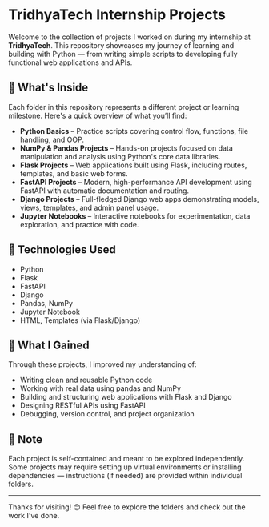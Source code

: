 # TridhyaTech Internship Projects

Welcome to the collection of projects I worked on during my internship at **TridhyaTech**. This repository showcases my journey of learning and building with Python — from writing simple scripts to developing fully functional web applications and APIs.

## 📌 What's Inside

Each folder in this repository represents a different project or learning milestone. Here's a quick overview of what you’ll find:

- **Python Basics** – Practice scripts covering control flow, functions, file handling, and OOP.
- **NumPy & Pandas Projects** – Hands-on projects focused on data manipulation and analysis using Python's core data libraries.
- **Flask Projects** – Web applications built using Flask, including routes, templates, and basic web forms.
- **FastAPI Projects** – Modern, high-performance API development using FastAPI with automatic documentation and routing.
- **Django Projects** – Full-fledged Django web apps demonstrating models, views, templates, and admin panel usage.
- **Jupyter Notebooks** – Interactive notebooks for experimentation, data exploration, and practice with code.

## 🔧 Technologies Used

- Python
- Flask
- FastAPI
- Django
- Pandas, NumPy
- Jupyter Notebook
- HTML, Templates (via Flask/Django)

## 🧠 What I Gained

Through these projects, I improved my understanding of:

- Writing clean and reusable Python code
- Working with real data using pandas and NumPy
- Building and structuring web applications with Flask and Django
- Designing RESTful APIs using FastAPI
- Debugging, version control, and project organization

## 📂 Note

Each project is self-contained and meant to be explored independently. Some projects may require setting up virtual environments or installing dependencies — instructions (if needed) are provided within individual folders.

---

Thanks for visiting! 😊 Feel free to explore the folders and check out the work I've done.
